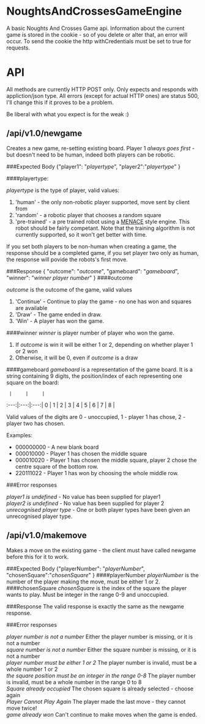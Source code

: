 NoughtsAndCrossesGameEngine
===========================

A basic Noughts And Crosses Game api. Information about the current game is stored in the cookie - so of you delete or alter that, an error will occur. To send the cookie the http withCredentials must be set to true for requests.

API
===
All methods are currently HTTP POST only. Only expects and responds with  appliction/json type. All errors (except for actual HTTP ones) are status 500, I'll change this if it proves to be a problem.

Be liberal with what you expect is for the weak :)

/api/v1.0/newgame
-----------------
Creates a new game, re-setting existing board. Player 1 *always goes first* - but doesn't need to be human, indeed both players can be robotic. 

###Expected Body
{"player1": "*playertype*", "player2":"*playertype*" }


####playertype: 

*playertype*  is the type of player, valid values:

1. 'human' - the only non-robotic player supported, move sent by client from  
2. 'random' - a robotic player that chooses a random square
3. 'pre-trained' - a pre trained robot using a [MENACE](http://gizmodo.com/5395575/304-matchboxes-filled-with-beans-are-the-perfect-tic-tac-toe-opponent) style engine. This robot should be fairly competant. Note that the training algorithm is not currently supported, so it won't get better with time.

If you set both players to be non-human when creating a game, the response should be a completed game, if you set player two only as human, the response will povide the robots's first move.

###Response
{ "outcome": "*outcome*", "gameboard": "*gameboard*", "winner": "*winner player number*" }
####outcome

*outcome* is the outcome of the game, valid values

1. 'Continue' - Continue to play the game - no one has won and squares are available
2. 'Draw' - The game ended in draw.
3. 'Win' - A player has won the game.

####winner
*winner*  is player number of player who won the game. 
1. If *outcome* is win it will be either 1 or 2, depending on whether player 1 or 2 won
2. Otherwise, it will be 0, even if *outcome* is a draw


####gameboard
*gameboard*  is a representation of the game board. It is a string containing 9 digits, the position/index of each representing one square on the board:

     |     |     |
:---:|:---:|:---:|
  0  |  1  |  2  |
  3  |  4  |  5  |
  6  |  7  |  8  |
  
Valid values of the digits are 0 - unoccupied, 1 - player 1 has chose, 2 - player two has chosen.

Examples:

* 000000000 - A new blank board
* 000010000 - Player 1 has chosen the middle square
* 000010020 - Player 1 has chosen the middle square, player 2 chose the centre square of the bottom row.
* 220111022 - Player 1 has won by choosing the whole middle row.

###Error responses

*player1 is undefined* - No value has been supplied for player1  
*player2 is undefined* - No value has been supplied for player 2  
*unrecognised player type* - One or both player types have been given an unrecognised player type. 


/api/v1.0/makemove
-----------------
Makes a move on the existing game - the client must have called newgame before this for it to work.

###Expected Body
{"playerNumber": "*playerNumber*", "chosenSquare":"*chosenSquare*" }
####playerNumber
*playerNumber* is the number of the player making the move, must be either 1 or 2.
####chosenSquare
*chosenSquare* is the index of the square the player wants to play. Must be integer in the range 0-9 and unoccupied.


###Response
The valid response is exactly the same as the newgame response.

###Error responses

*player number is not a number* Either the player number is missing, or it is not a number  
*square number is not a number* Either the square number is missing, or it is not a number  
*player number must be either 1 or 2* The player number is invalid, must be a whole number 1 or 2  
*the square position must be an integer in the range 0-8* The player number is invalid, must be a whole number in the range 0 to 8    
*Square already occupied* The chosen square is already selected - choose again  
*Player Cannot Play Again* The player made the last move - they cannot move twice!  
*game already won* Can't continue to make moves when the game is ended.





